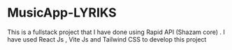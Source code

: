 # MusicApp-LYRIKS
This is a fullstack project that I have done using Rapid API (Shazam core) . I have used React Js , Vite Js and Tailwind CSS to develop this project
